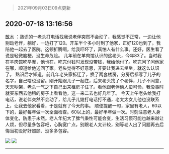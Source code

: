 > 2021年09月03日09点更新
<link rel="stylesheet" href="https://cdn.jsdelivr.net/gh/taotie6/sampleJSON@main/css/photo_show.css">


 ## 2020-07-18 13:16:56 

 [㪚木](https://www.coolapk.com/feed/20278431?shareKey=ZDg0ZWMzZDA3NTU5NjEzMTc1Njc~) ：熟识的一老头打电话找我说老伴突然不会动了，我感觉不正常，一边让他别动老伴，躺好，一边打了120。开车半个多小时到了他家，正好120也到了。我陪他一起去了医院。这顿折腾啊，给我吓坏了，真怕人有什么事。还好，医生看了说是轻微脑梗，没生命危险。
几年前在羊肉馆认识的这老头，今年83了<!--break-->。当时我在羊肉馆吃早餐，他也在，吃完付钱时发现没带钱，我给他付了。吃完问了问他家在哪，顺道给他送回了家。老头觉得不好意思，非要让我进去坐坐，就这么认识了。
熟识后才知道，前几年老头家拆迁了，换了两套楼房，分房后都写了儿子的名字，自己啥也没留。刚开始跟儿子一起住，后来老头找了个老伴，儿子不同意，天天吵架，老头一气之下自己出来租房子住了。看他跟老伴俩人蛮可怜，我没事时就买东西去他租的房子上看看他，这一来二去也好几年了。
今天上午老头给我打电话，说老伴突然不会动了，给儿子儿媳打电话打不通，老太太女儿他也没联系上，让我去他家看看，于是就有了今天的事。
顺便提醒一句，家里有老人，60以下的，最好每年做一次全面检查。60以上的，最好半年做一次。时刻注意老人身体变化，防患于未然。老人年纪大了脾气秉性可能会变，生活习惯可能也越来越让人烦，但尽量多包容吧，心胸宽广点，别跟老人太计较，别等老人出了问题再去后悔当初没好好照顾、没多多包容。 

<div class="album">
<img class="img-item" src="http://image.coolapk.com/feed/2020/0718/13/1081091_6ef3eaab_9415_2968@2494x3325.jpeg" />
<img class="img-item" src="http://image.coolapk.com/feed/2020/0718/13/1081091_e69f83ac_9415_297@2494x3324.jpeg" />
</div>

 ------- 

